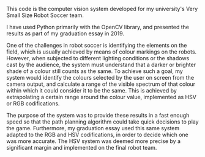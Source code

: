 This code is the computer vision system developed for my university's Very Small Size Robot Soccer team.

I have used Python primarily with the OpenCV library, and presented the results as part of my graduation essay in 2019.

One of the challenges in robot soccer is identifying the elements on the field, which is usually achieved by means of colour markings on the robots. However, when subjected to different lighting conditions or the shadows cast by the audience, the system must understand that a darker or brighter shade of a colour still counts as the same. To achieve such a goal, my system would identify the colours selected by the user on screen from the camera output, and calculate a range of the visible spectrum of that colour within which it could consider it to be the same. This is achieved by extrapolating a certain range around the colour value, implemented as HSV or RGB codifications.

The purpose of the system was to provide these results in a fast enough speed so that the path planning algorithm could take quick decisions to play the game. Furthermore, my graduation essay used this same system adapted to the RGB and HSV codifications, in order to decide which one was more accurate. The HSV system was deemed more precise by a significant margin and implemented on the final robot team.
